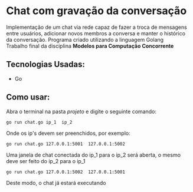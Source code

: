 # Chat com gravação da conversação

Implementação de um chat via rede capaz de fazer a troca de mensagens entre usuários, adicionar novos membros a conversa e manter o histórico da conversação. Programa criado utilizando a linguagem Golang  
Trabalho final da disciplina **Modelos para Computação Concorrente**

## Tecnologias Usadas:
- Go

## Como usar:

Abra o terminal na pasta *projeto* e digite o seguinte comando:

```
go run chat.go ip_1  ip_2
````

Onde os ip's devem ser preenchidos, por exemplo:

```
go run chat.go 127.0.0.1:5001  127.0.0.1:5002
````

Uma janela de chat conectada do ip_1 para o ip_2 será aberta, o mesmo deve ser feito do ip_2 para o ip_1

```
go run chat.go 127.0.0.1:5002  127.0.0.1:5001
````

Deste modo, o chat já estará executando
